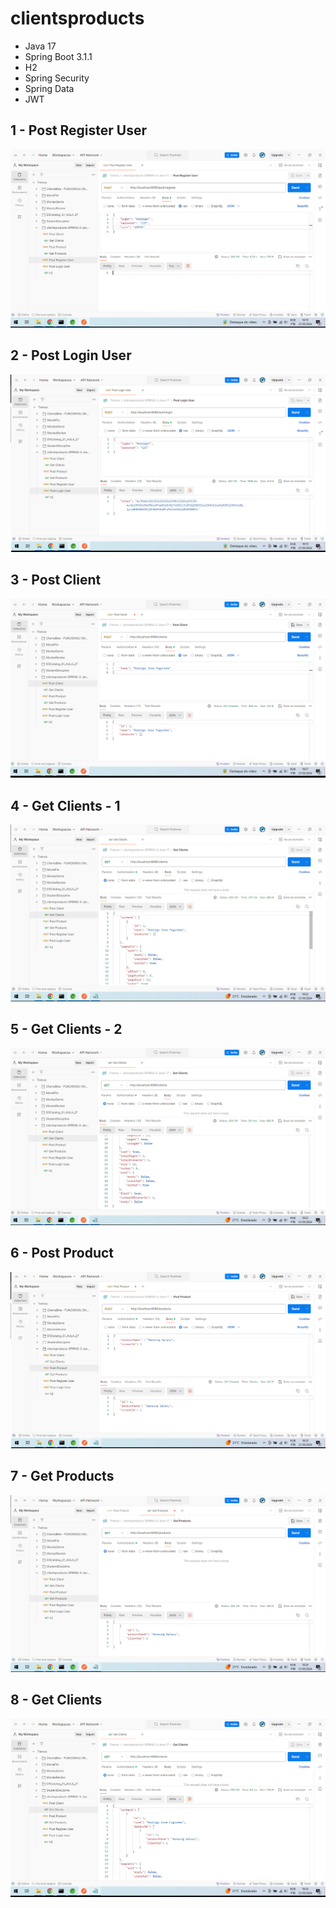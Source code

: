# clientsproducts




- Java 17
- Spring Boot 3.1.1
- H2
- Spring Security
- Spring Data
- JWT


## 1 - Post Register User
<img src="https://raw.githubusercontent.com/rodrigojfagundes/clientsproducts/main/imagens/1%20-%20Post%20Register%20User.png" />

## 2 - Post Login User
<img src="https://raw.githubusercontent.com/rodrigojfagundes/clientsproducts/main/imagens/2%20-%20Post%20Login%20User.png" />

## 3 - Post Client
<img src="https://raw.githubusercontent.com/rodrigojfagundes/clientsproducts/main/imagens/3%20-%20Post%20Clients.png" />

## 4 - Get Clients - 1
<img src="https://raw.githubusercontent.com/rodrigojfagundes/clientsproducts/main/imagens/4%20-%20Get%20Clients.png" />

## 5 - Get Clients - 2
<img src="https://raw.githubusercontent.com/rodrigojfagundes/clientsproducts/main/imagens/5%20-%20Get%20Clients.png" />

## 6 - Post Product
<img src="https://raw.githubusercontent.com/rodrigojfagundes/clientsproducts/main/imagens/6%20-%20Post%20Product.png" />

## 7 - Get Products
<img src="https://raw.githubusercontent.com/rodrigojfagundes/clientsproducts/main/imagens/7%20-%20Get%20Products.png" />

## 8 - Get Clients
<img src="https://raw.githubusercontent.com/rodrigojfagundes/clientsproducts/main/imagens/8%20-%20Get%20Clients.png" />

